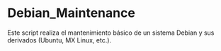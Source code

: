 # Debian_Maintenance
Este script realiza el mantenimiento básico de un sistema Debian y sus derivados (Ubuntu, MX Linux, etc.).

